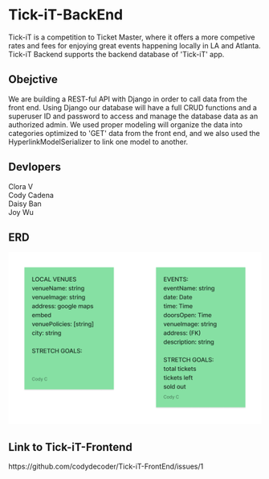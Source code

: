 # Tick-iT-BackEnd
Tick-iT is a competition to Ticket Master, where it offers a more competive rates and fees for enjoying great events happening locally in LA and Atlanta. Tick-iT Backend supports the backend database of 'Tick-iT' app. 

<h2>Obejctive</h2>
We are building a REST-ful API with Django in order to call data from the front end. Using Django our database will have a full CRUD functions and a superuser ID and password to access and manage the database data as an authorized admin. We used proper modeling will organize the data into categories optimized to 'GET' data from the front end, and we also used the HyperlinkModelSerializer to link one model to another.

<h2> Devlopers</h2>

Clora V <br>
Cody Cadena <br>
Daisy Ban <br>
Joy Wu <br>

<h2> ERD </h2>
<img src="ERD.jpg" width="600px"></img>


<h2> Link to Tick-iT-Frontend </h2>
https://github.com/codydecoder/Tick-iT-FrontEnd/issues/1